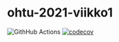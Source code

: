 # ohtu-2021-viikko1

![GithHub Actions](https://github.com/sofiaaair/ohtu-2021-viikko1/workflows/Java%20CI%20with%20Gradle/badge.svg)
[![codecov](https://codecov.io/gh/sofiaaair/ohtu-2021-viikko1/branch/main/graph/badge.svg?token=BB0WLGNBGK)](https://codecov.io/gh/sofiaaair/ohtu-2021-viikko1)
